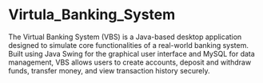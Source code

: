# Virtula_Banking_System
The Virtual Banking System (VBS) is a Java-based desktop application designed to simulate core functionalities of a real-world banking system. Built using Java Swing for the graphical user interface and MySQL for data management, VBS allows users to create accounts, deposit and withdraw funds, transfer money, and view transaction history securely.
